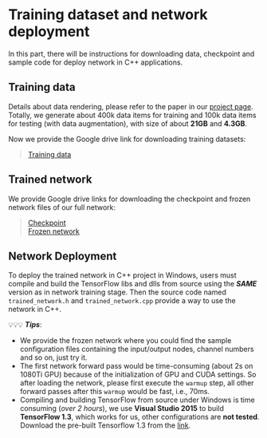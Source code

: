 # Training dataset and network deployment

In this part, there will be instructions for downloading data, checkpoint and sample code for deploy network in C++ applications.

## Training data

Details about data rendering, please refer to the paper in our [project page](http://geometry.cs.ucl.ac.uk/projects/2020/sketch2cad/). Totally, we generate about 400k data items for training and 100k data items for testing (with data augmentation), with size of about **21GB** and **4.3GB**.

Now we provide the Google drive link for downloading training datasets:

>[Training data](https://drive.google.com/drive/folders/1jY0e9wPRfjgjHcEaxVW7-qP0dniHFnTf?usp=sharing)


## Trained network

We provide Google drive links for downloading the checkpoint and frozen network files of our full network:
>[Checkpoint](https://drive.google.com/drive/folders/10mIZyxGjLfWDrUo4XcEZ9EPGrBuQTvVD?usp=sharing) <br />
>[Frozen network](https://drive.google.com/drive/folders/1f-ganM4n3sBWvfFXjReUC80-Ofk4utEU?usp=sharing)

## Network Deployment

To deploy the trained network in C++ project in Windows, users must compile and build the TensorFlow libs and dlls from source using the ***SAME*** version as in network training stage. Then the source code named `trained_network.h` and `trained_network.cpp` provide a way to use the network in C++.

💡💡💡 ***Tips***:
* We provide the frozen network where you could find the sample configuration files containing the input/output nodes, channel numbers and so on, just try it.
* The first network forward pass would be time-consuming (about 2s on 1080Ti GPU) because of the initialization of GPU and CUDA settings. So after loading the network, please first execute the `warmup` step, all other forward passes after this `warmup` would be fast, i.e., 70ms.
* Compiling and building TensorFlow from source under Windows is time consuming (*over 2 hours*), we use **Visual Studio 2015** to build **TensorFlow 1.3**, which works for us, other configurations are **not tested**. Download the pre-built Tensorflow 1.3 from the [link](https://drive.google.com/drive/folders/1fc75NFBcsaUFgXefjFAgbLHYJFHhNw5b?usp=sharing).

